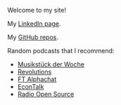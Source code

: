 Welcome to my site!

My [LinkedIn page](https://www.linkedin.com/in/lijikun).

My [GitHub repos](https://github.com/lijikun?tab=repositories).




Random podcasts that I recommend:

  * [Musikstück der Woche](https://www.swr.de/swr2/musik/musikstueck/swr2-musikstueck-der-woche/-/id=2937886/did=10489542/nid=2937886/1kldwug/index.html)
  * [Revolutions](https://www.revolutionspodcast.com/)
  * [FT Alphachat](https://ftalphaville.ft.com/series/Alphachat)
  * [EconTalk](http://www.econtalk.org/)
  * [Radio Open Source](http://radioopensource.org/)
